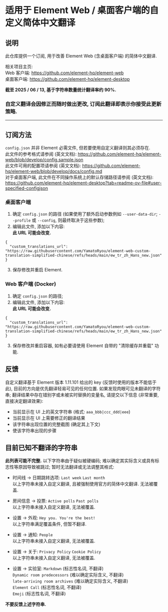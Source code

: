 # 适用于 Element Web / 桌面客户端的自定义简体中文翻译
## 说明
此仓库提供一个订阅, 用于改善 Element Web (含桌面客户端) 的简体中文翻译.  

相关项目主页:  
Web 客户端: https://github.com/element-hq/element-web  
桌面客户端: https://github.com/element-hq/element-desktop  

**截至 2025 / 06 / 13, 基于字符串数量统计翻译率约 90%.**  
### 自定义翻译会因修正而随时做出更改, 订阅此翻译即表示你接受此更新策略.

----
## 订阅方法
`config.json` 并非 Element 必需文件, 但若要使用自定义翻译则其必须存在.  
此文件的参考格式请参阅 (英文文档): https://github.com/element-hq/element-web/blob/develop/config.sample.json  
此文件可用的配置项请参阅 (英文文档): https://github.com/element-hq/element-web/blob/develop/docs/config.md  
对于桌面客户端, 此文件在不同操作系统上的默认存储路径请参阅 (英文文档): https://github.com/element-hq/element-desktop?tab=readme-ov-file#user-specified-configjson

### 桌面客户端
1. 确定 `config.json` 的路径 (如果使用了额外启动参数例如 `--user-data-dir`; `--profile` 或 `--config`, 则最终取决于这些参数);
2. 编辑此文件, 添加以下内容:  
   **此 URL 可能会改变.**
```
{
  "custom_translations_url": "https://raw.githubusercontent.com/YamatoRyou/element-web-custom-translation-simplified-chinese/refs/heads/main/ew_tr_zh_Hans_new.json"
}
```
3. 保存修改并重启 Element.

### Web 客户端 (Docker)
1. 确定 `config.json` 的路径;
2. 编辑此文件, 添加以下内容:  
   **此 URL 可能会改变.**
```
{
  "custom_translations_url": "https://raw.githubusercontent.com/YamatoRyou/element-web-custom-translation-simplified-chinese/refs/heads/main/ew_tr_zh_Hans_new.json"
}
```
3. 保存修改并重启容器, 如有必要请使用 Element 自带的 "清除缓存并重载" 功能.

## 反馈
自定义翻译基于 Element 版本 1.11.101 给出的 key (反馈时使用的版本不能低于此), 目前的方向是优先翻译轻易可见的任何位置.
如果发现肉眼可见未翻译的字符串; 翻译结果中存在错别字或未被实时替换的变量名, 请提交以下信息 (非常重要, 直接决定翻译效果):
- 当前显示在 UI 上的英文字符串 (格式: `aaa_bbb|ccc_ddd|eee`)
- 当前显示在 UI 上需要修正的翻译结果
- 该字符串出现位置的完整截图 (确定其上下文)
- 使该字符串出现的步骤

## 目前已知不翻译的字符串
**此列表可能不完整.**
以下字符串由于疑似被硬编码; 难以确定其实际含义或具有标志性等原因导致被跳过; 暂时无法翻译或无法调整其格式:  
- 时间线 -> 日期跳转选项:
  `Last week`
  `Last month`  
  以上字符串未接入自定义翻译, 且被强制使用官方的简体中文翻译. 无法被覆盖.

- 房间信息 -> 投票:
  `Active polls`
  `Past polls`  
  以上字符串未接入自定义翻译, 无法被覆盖.
  
- 设置 -> 外观:
  `Hey you. You're the best!`  
  以上字符串满足覆盖条件, 但暂不翻译.
  
- 设置 -> 通知:
  `People`  
  以上字符串未接入自定义翻译, 无法被覆盖.
  
- 设置 -> 关于:
  `Privacy Policy`
  `Cookie Policy`  
  以上字符串未接入自定义翻译, 无法被覆盖.
  
- 设置 -> 实验室:
  `Markdown` (标志性名词, 不翻译)  
  `Dynamic room predecessors` (难以确定实际含义, 不翻译)  
  `late-arriving room archives` (难以确定实际含义, 不翻译)  
  `Element Call` (标志性名词, 不翻译)  
  `Emoji`  (标志性名词, 不翻译)  

**不要反馈上述字符串.**
